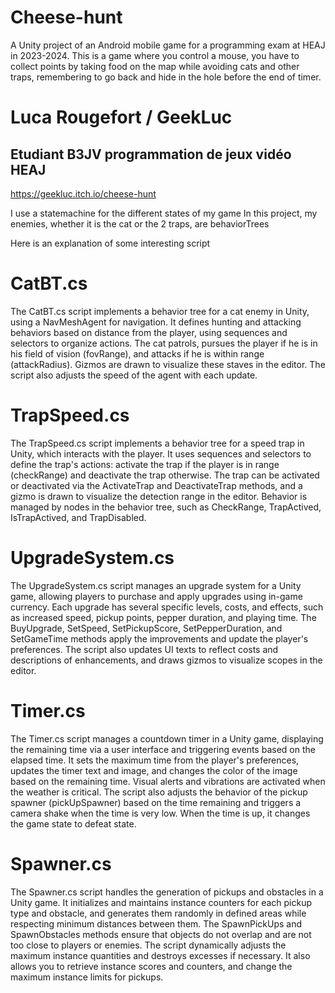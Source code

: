 # Cheese-hunt
A Unity project of an Android mobile game for a programming exam at HEAJ in 2023-2024. This is a game where you control a mouse, you have to collect points by taking food on the map while avoiding cats and other traps, remembering to go back and hide in the hole before the end of timer.

# Luca Rougefort / GeekLuc
## Etudiant B3JV programmation de jeux vidéo HEAJ

https://geekluc.itch.io/cheese-hunt

I use a statemachine for the different states of my game
In this project, my enemies, whether it is the cat or the 2 traps, are behaviorTrees

Here is an explanation of some interesting script

# CatBT.cs
The CatBT.cs script implements a behavior tree for a cat enemy in Unity, using a NavMeshAgent for navigation. It defines hunting and attacking behaviors based on distance from the player, using sequences and selectors to organize actions. The cat patrols, pursues the player if he is in his field of vision (fovRange), and attacks if he is within range (attackRadius). Gizmos are drawn to visualize these staves in the editor. The script also adjusts the speed of the agent with each update.

# TrapSpeed.cs
The TrapSpeed.cs script implements a behavior tree for a speed trap in Unity, which interacts with the player. It uses sequences and selectors to define the trap's actions: activate the trap if the player is in range (checkRange) and deactivate the trap otherwise. The trap can be activated or deactivated via the ActivateTrap and DeactivateTrap methods, and a gizmo is drawn to visualize the detection range in the editor. Behavior is managed by nodes in the behavior tree, such as CheckRange, TrapActived, IsTrapActived, and TrapDisabled.

# UpgradeSystem.cs
The UpgradeSystem.cs script manages an upgrade system for a Unity game, allowing players to purchase and apply upgrades using in-game currency. Each upgrade has several specific levels, costs, and effects, such as increased speed, pickup points, pepper duration, and playing time. The BuyUpgrade, SetSpeed, SetPickupScore, SetPepperDuration, and SetGameTime methods apply the improvements and update the player's preferences. The script also updates UI texts to reflect costs and descriptions of enhancements, and draws gizmos to visualize scopes in the editor.

# Timer.cs
The Timer.cs script manages a countdown timer in a Unity game, displaying the remaining time via a user interface and triggering events based on the elapsed time. It sets the maximum time from the player's preferences, updates the timer text and image, and changes the color of the image based on the remaining time. Visual alerts and vibrations are activated when the weather is critical. The script also adjusts the behavior of the pickup spawner (pickUpSpawner) based on the time remaining and triggers a camera shake when the time is very low. When the time is up, it changes the game state to defeat state.

# Spawner.cs
The Spawner.cs script handles the generation of pickups and obstacles in a Unity game. It initializes and maintains instance counters for each pickup type and obstacle, and generates them randomly in defined areas while respecting minimum distances between them. The SpawnPickUps and SpawnObstacles methods ensure that objects do not overlap and are not too close to players or enemies. The script dynamically adjusts the maximum instance quantities and destroys excesses if necessary. It also allows you to retrieve instance scores and counters, and change the maximum instance limits for pickups.


